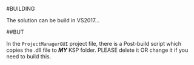 ﻿#BUILDING

The solution can be build in VS2017...

##BUT

In the `ProjectManagerGUI` project file, there is a Post-build script which copies the .dll file to ***MY*** KSP folder. PLEASE delete it OR change it if you need to build this. 